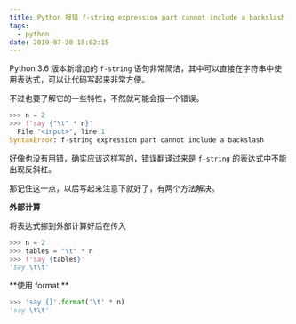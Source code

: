 ```yaml
---
title: Python 报错 f-string expression part cannot include a backslash
tags:
  - python
date: 2019-07-30 15:02:15
---
```



Python 3.6 版本新增加的 `f-string` 语句非常简洁，其中可以直接在字符串中使用表达式，可以让代码写起来非常方便。

<!-- more -->
<!-- toc -->

不过也要了解它的一些特性，不然就可能会报一个错误。

```python
>>> n = 2
>>> f'say {"\t" * n}'
  File "<input>", line 1
SyntaxError: f-string expression part cannot include a backslash
```

好像也没有用错，确实应该这样写的，错误翻译过来是 `f-string` 的表达式中不能出现反斜杠。

那记住这一点，以后写起来注意下就好了，有两个方法解决。

**外部计算**

将表达式挪到外部计算好后在传入

```python
>>> n = 2
>>> tables = "\t" * n
>>> f'say {tables}'
'say \t\t'
```

**使用 format **

```python
>>> 'say {}'.format('\t' * n)
'say \t\t'
```

